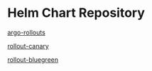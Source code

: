 # Helm Chart Repository

[argo-rollouts](./charts/argo-rollouts)

[rollout-canary](./charts/rollout-canary)

[rollout-bluegreen](./charts/rollout-bluegreen)